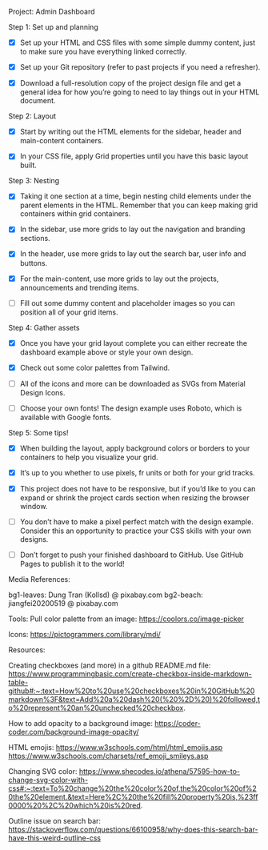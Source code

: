Project: Admin Dashboard


Step 1: Set up and planning

- [x] Set up your HTML and CSS files with some simple dummy content, just to make sure you have everything linked correctly.
- [x] Set up your Git repository (refer to past projects if you need a refresher).
- [x] Download a full-resolution copy of the project design file and get a general idea for how you’re going to need to lay things out in your HTML document.


Step 2: Layout

- [x] Start by writing out the HTML elements for the sidebar, header and main-content containers.
- [x] In your CSS file, apply Grid properties until you have this basic layout built.


Step 3: Nesting

- [x] Taking it one section at a time, begin nesting child elements under the parent elements in the HTML. Remember that you can keep making grid containers within grid containers.
- [x] In the sidebar, use more grids to lay out the navigation and branding sections.
- [x] In the header, use more grids to lay out the search bar, user info and buttons.
- [x] For the main-content, use more grids to lay out the projects, announcements and trending items.
- [ ] Fill out some dummy content and placeholder images so you can position all of your grid items.


Step 4: Gather assets

- [x] Once you have your grid layout complete you can either recreate the dashboard example above or style your own design.
- [x] Check out some color palettes from Tailwind.
- [ ] All of the icons and more can be downloaded as SVGs from Material Design Icons.
- [ ] Choose your own fonts! The design example uses Roboto, which is available with Google fonts.


Step 5: Some tips!

- [x] When building the layout, apply background colors or borders to your containers to help you visualize your grid.
- [x] It’s up to you whether to use pixels, fr units or both for your grid tracks.
- [x] This project does not have to be responsive, but if you’d like to you can expand or shrink the project cards section when resizing the browser window.
- [ ] You don’t have to make a pixel perfect match with the design example. Consider this an opportunity to practice your CSS skills with your own designs.
- [ ] Don’t forget to push your finished dashboard to GitHub. Use GitHub Pages to publish it to the world!


Media References:

bg1-leaves: Dung Tran (Kollsd) @ pixabay.com
bg2-beach: jiangfei20200519 @ pixabay.com



Tools:
Pull color palette from an image: https://coolors.co/image-picker

Icons:
https://pictogrammers.com/library/mdi/



Resources: 

Creating checkboxes (and more) in a github README.md file:
https://www.programmingbasic.com/create-checkbox-inside-markdown-table-github#:~:text=How%20to%20use%20checkboxes%20in%20GitHub%20markdown%3F&text=Add%20a%20dash%20(%20%2D%20)%20followed,to%20represent%20an%20unchecked%20checkbox.

How to add opacity to a background image:
https://coder-coder.com/background-image-opacity/

HTML emojis:
https://www.w3schools.com/html/html_emojis.asp
https://www.w3schools.com/charsets/ref_emoji_smileys.asp

Changing SVG color:
https://www.shecodes.io/athena/57595-how-to-change-svg-color-with-css#:~:text=To%20change%20the%20color%20of,the%20color%20of%20the%20element.&text=Here%2C%20the%20fill%20property%20is,%23ff0000%20%2C%20which%20is%20red.

Outline issue on search bar:
https://stackoverflow.com/questions/66100958/why-does-this-search-bar-have-this-weird-outline-css